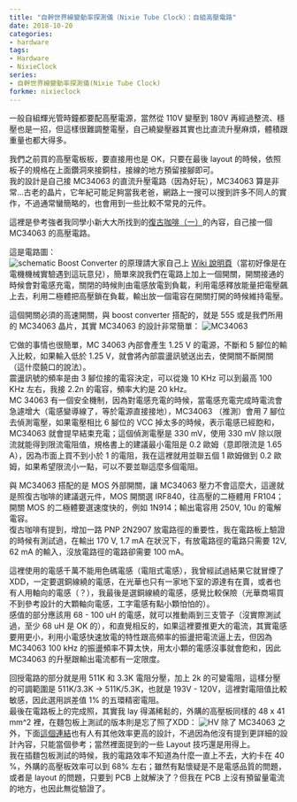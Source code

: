 ```yaml
---
title: "自幹世界線變動率探測儀（Nixie Tube Clock）：自組高壓電路"
date: 2018-10-20
categories:
- hardware
tags:
- Hardware
- NixieClock
series:
- 自幹世界線變動率探測儀(Nixie Tube Clock)
forkme: nixieclock
---
```


一般自組輝光管時鐘都要配高壓電源，當然從 110V 變壓到 180V 再經過整流、穩壓也是一招，但這樣很難調整電壓，自己繞變壓器其實也比直流升壓麻煩，體積跟重量也都大得多。  
<!--more-->
我們之前買的高壓電板板，要直接用也是 OK，只要在最後 layout 的時候，依照板子的規格在上面鑽洞來接銅柱，接線的地方預留接腳即可。  
我的設計是自己接 MC34063 的直流升壓電路（因為好玩），MC34063 算是非常…古老的晶片，它年紀可能足夠當我老爸，網路上一搜可以搜到許多不同人的實作，不過通常蠻簡略的，也會用到一些比較不常見的元件。  
<!--more-->
這裡是參考強者我同學小新大大所找到的[復古咖啡（一）](https://fugu.cafe/talks/7517)的內容，自己接一個 MC34063 的高壓電路。  

這是電路圖：  
![schematic](/images/nixie/HV.png)
Boost Converter 的原理請大家自己上 [Wiki 說明頁](https://en.wikipedia.org/wiki/Boost_converter#Circuit_analysis)（當初好像是在電機機械實驗遇到這玩意兒），簡單來說我們在電路上加上一個開關，開關接通的時候會對電感充電，關閉的時候則由電感放電到負載，利用電感釋放能量把電壓飆上去，利用二極體把高壓鎖在負載，輸出放一個電容在開關打開的時候維持電壓。  

這個開關必須的高速開關，與 boost converter 搭配的，就是 555 或是我們所用的 MC34063 晶片，其實 MC34063 的設計非常簡單：
![MC34063](/images/nixie/MC34063.png)

它做的事情也很簡單，MC 34063 內部會產生 1.25 V 的電源，不斷和 5 腳位的輸入比較，如果輸入低於 1.25 V，就會將內部震盪訊號送出去，使開關不斷開關（這什麼饒口的說法）。  
震盪訊號的頻率是由 3 腳位接的電容決定，可以從幾 10 KHz 可以到最高 100 KHz 左右，我接 2.2n 的電容，頻率大約是 20 kHz。  
MC 34063 有一個安全機制，因為對電感充電的時候，當電感充電完成時電流會急遽增大（電感變導線了，等於電源直接接地），MC34063 （推測）會用 7 腳位去偵測電壓，如果電壓相比 6 腳位的 VCC 掉太多的時候，表示電感已經飽和，MC34063 就會提早結束充電；這個偵測電壓是 330 mV，使用 330 mV 除以限流就能得到限流電阻值，規格書上的建議最小電阻是 0.2 歐姆（意即限流是 1.65 A），因為市面上買不到小於 1 的電阻，我在這裡就用並聯五個 1 歐姆做到 0.2 歐姆，如果希望限流小一點，可以不要並聯這麼多個電阻。    

與 MC34063 搭配的是 MOS 外部開關，讓 MC34063 壓力不會這麼大，這邊就是照復古咖啡的建議選元件，MOS 開關選 IRF840，往高壓的二極體用 FR104；開關 MOS 的二極體要選速度快的，例如 1N914；輸出電容用 250V, 10u 的電解電容。  
復古咖啡有提到，增加一路 PNP 2N2907 放電路徑的重要性，我在電路板上驗證的時候有測試過，在輸出 170 V, 1.7 mA 在狀況下，有放電路徑的電路只需要 12V, 62 mA 的輸入，沒放電路徑的電路卻需要 100 mA。    

這裡使用的電感千萬不能用色碼電感（電阻式電感），我曾經試過結果它就冒煙了XDD，一定要選銅線繞的電感，在光華也只有一家地下室的源達有在賣，或者也有人用軸向的電感（？），我最後是選銅線繞的電感，感覺比較保險（光華商場買不到參考設計的大顆軸向電感，工字電感有點小顆怕怕的）。  
感值的部分應該用 68 - 100 uH 的電感，就可以推動兩到三支管子（沒實際測試過，至少 68 uH 是 OK 的），和直覺相反的，如果這裡要推更大的電流，其實電感要用更小，利用小電感快速放電的特性跟高頻率的振盪把電流逼上去，但因為 MC34063 100 kHz 的振盪頻率不算太快，用太小顆的電感沒事就會飽和，因此 MC34063 的升壓跟輸出電流都有一定限度。  

回授電路的部分就是用 511K 和 3.3K 電阻分壓，加上 2k 的可變電阻，這樣分壓的可調範圍是 511K/3.3K -> 511K/5.3K，也就是 193V - 120V，這裡對電阻值比較敏感，因此選用誤差值 1% 的五環精密電阻。    
最後在電路板上的完成照，其實我 lay 得滿稀鬆的，外購的高壓板同樣的 48 x 41 mm^2 裡，在麵包板上測試的版本則是忘了照了XDD：
![HV](/images/nixie/DSC_1173.jpg "opt title")
除了 MC34063 之外，下面[這個連結](http://www.mobile01.com/topicdetail.php?f=348&t=3398723)也有人有其他效率更高的設計，不過因為他沒有提到更詳細的設計內容，只能當個參考；當然裡面提到的一些 Layout 技巧還是用得上。  
我在插麵包板測試的時候，我的電路效率不知道為什麼一直上不去，大約卡在 40 %，外購的高壓板效率可以到 68% 左右；雖然有點懷疑是不是電感品質的問題，或者是 layout 的問題，只要到 PCB 上就解決了？但我在 PCB 上沒有預留量電流的地方，也因此無從驗證了。 
